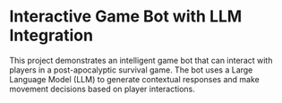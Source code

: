 # Interactive Game Bot with LLM Integration

This project demonstrates an intelligent game bot that can interact with players in a post-apocalyptic survival game. The bot uses a Large Language Model (LLM) to generate contextual responses and make movement decisions based on player interactions.
